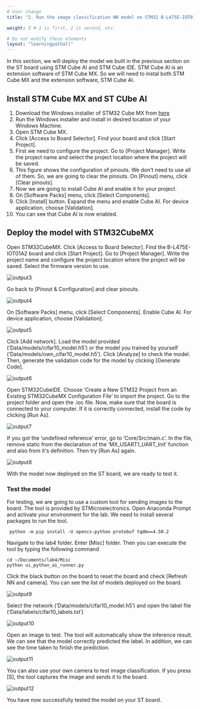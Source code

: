 ```yaml
---
# User change
title: "2. Run the image classification NN model on STM32 B-L475E-IOT01A2 board"

weight: 3 # 1 is first, 2 is second, etc.

# Do not modify these elements
layout: "learningpathall"
---
```


In this section, we will deploy the model we built in the previous section on the ST board using STM Cube AI and STM Cube IDE. STM Cube AI is an extension software of STM Cube MX. So we will need to instal both STM Cube MX and the extension software, STM Cube AI.

## Install STM Cube MX and ST CUbe AI

1. Download the Windows installer of STM32 Cube MX from [here](https://www.st.com/en/development-tools/stm32cubemx.html)
2. Run the Windows installer and install in desired location of your Windows Machine.
3. Open STM Cube MX.
4. Click [Access to Board Selector]. Find your board and click [Start Project].
5. First we need to configure the project. Go to [Project Manager]. Write the project name and select the project location where the project will be saved.
6. This figure shows the configuration of pinouts. We don't need to use all of them. So, we are going to clear the pinouts. On [Pinout] menu, click [Clear pinouts].
7. Now we are going to install Cube AI and enable it for your project.
8. On [Software Packs] menu, click [Select Components].
9. Click [Install] button. Expand the menu and enable Cube AI. For device application, choose [Validation].
10. You can see that Cube AI is now enabled.

## Deploy the model with STM32CubeMX

Open STM32CubeMX. Click [Access to Board Selector]. Find the B-L475E-IOT01A2 board and click [Start Project]. Go to [Project Manager]. Write the project name and configure the project location where the project will be saved. Select the firmware version to use.

![output3](Images/lab4_3.PNG)

Go back to [Pinout & Configuration] and clear pinouts.

![output4](Images/lab4_4.PNG)

On [Software Packs] menu, click [Select Components]. Enable Cube AI. For device application, choose [Validation].

![output5](Images/lab4_5.PNG)

Click [Add network]. Load the model provided (‘Data/models/cifar10_model.h5’) or the model you trained by yourself (‘Data/models/own_cifar10_model.h5’). Click [Analyze] to check the model. Then, generate the validation code for the model by clicking [Generate Code].

![output6](Images/lab4_6.PNG)

Open STM32CubeIDE. Choose ‘Create a New STM32 Project from an Existing STM32CubeMX Configuration File’ to import the project. Go to the project folder and open the .ioc file. Now, make sure that the board is connected to your computer. If it is correctly connected, install the code by clicking [Run As]. 

![output7](Images/lab4_7.PNG)

If you got the ‘undefined reference’ error, go to ‘Core/Src/main.c’. In the file, remove static from the declaration of the ‘MX_USART1_UART_Init’ function and also from it's definition. Then try [Run As] again.

![output8](Images/lab4_8.PNG)

With the model now deployed on the ST board, we are ready to test it.

### Test the model

For testing, we are going to use a custom tool for sending images to the board. The tool is provided by STMicroelectronics. Open Anaconda Prompt and activate your environment for the lab. We need to install several packages to run the tool.

```console
 python -m pip install -U opencv-python protobuf tqdm==4.50.2
```
Navigate to the lab4 folder. Enter [Misc] folder. Then you can execute the tool by typing the following command

```
cd ~/Documents/lab4/Misc
python ui_python_ai_runner.py
```
Click the black button on the board to reset the board and check [Refresh NN and camera]. You can see the list of models deployed on the board.

![output9](Images/lab4_9.PNG)

Select the network (‘Data/models/cifar10_model.h5’) and open the label file (‘Data/labels/cifar10_labels.txt’)

![output10](Images/lab4_10.PNG)

Open an image to test. The tool will automatically show the inference result. We can see that the model correctly predicted the label. In addition, we can see the time taken to finish the prediction.

![output11](Images/lab4_11.PNG)

You can also use your own camera to test image classification. If you press [S], the tool captures the image and sends it to the board.

![output12](Images/lab4_12.PNG)

You have now successfully tested the model on your ST board.




